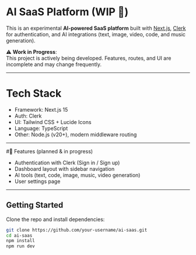 # AI SaaS Platform (WIP 🚧)

This is an experimental **AI-powered SaaS platform** built with [Next.js](https://nextjs.org/), [Clerk](https://clerk.com/) for authentication, and AI integrations (text, image, video, code, and music generation).  

⚠️ **Work in Progress**:  
This project is actively being developed. Features, routes, and UI are incomplete and may change frequently.  

---

# Tech Stack
- Framework: Next.js 15  
- Auth: Clerk  
- UI: Tailwind CSS + Lucide Icons  
- Language: TypeScript  
- Other: Node.js (v20+), modern middleware routing  

---

#📌 Features (planned & in progress)
- Authentication with Clerk (Sign in / Sign up)  
-  Dashboard layout with sidebar navigation  
-  AI tools (text, code, image, music, video generation)  
-  User settings page  

---

##  Getting Started
Clone the repo and install dependencies:

```bash
git clone https://github.com/your-username/ai-saas.git
cd ai-saas
npm install
npm run dev
